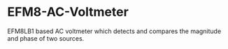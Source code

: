 # EFM8-AC-Voltmeter
EFM8LB1 based AC voltmeter which detects and compares the magnitude and phase of two sources. 
